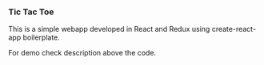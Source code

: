 ### Tic Tac Toe

This is a simple webapp developed in React and Redux using create-react-app boilerplate.

For demo check description above the code.